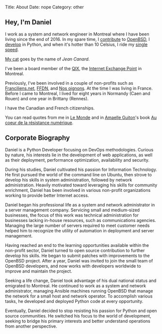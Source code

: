 Title: About
Date: nope
Category: other

## Hey, I'm Daniel

I work as a system and network engineer in Montreal where I have been living since the end
of 2016. In my spare time, I [contribute](http://oxide.org/cvs/danj.html) to
[OpenBSD](https://www.openbsd.org), I
[develop](https://github.com/danieljakots) in Python, and when it's hotter than
10 Celsius, I ride my [single
speed](https://twitter.com/Vigdis_/status/857378539057893378).

[My cat](https://pics.chown.me/Jean-Canard/) goes by the name of *Jean Canard*.

I've been a board member of the [QIX](https://qix.ca/), the
[Internet Exchange Point](https://en.wikipedia.org/wiki/Internet_exchange_point)
in Montreal.

Previously, I've been involved in a couple of non-profits such as
[Franciliens.net](https://www.franciliens.net/), [FFDN](https://www.ffdn.org/),
and [Nos oignons](https://nos-oignons.net/). At the time I was living in
France. Before I came to Montreal, I lived for eight years in Normandy
(Caen and Rouen) and one year in Brittany (Rennes).

I have the Canadian and French citizenships.

You can read quotes from me in
[Le Monde](http://www.lemonde.fr/technologies/article/2013/04/23/la-police-japonaise-recommande-le-blocage-du-reseau-tor_3164344_651865.html)
and in [Amaelle Guiton](https://twitter.com/amaelle_g)'s book
[Au coeur de la résistance numérique](http://hackers.micro-ouvert.net/).

## Corporate Biography

Daniel is a Python Developer focusing on DevOps methodologies. Curious by
nature, his interests lie in the development of web applications, as well as
their deployment, performance optimization, availability and security.

During his studies, Daniel cultivated his passion for Information Technology.
He first pursued the world of the command line on Ubuntu, then strove to
develop his skills in system administration, followed by network
administration. Heavily motivated toward leveraging his skills for community
enrichment, Daniel has been involved in various non-profit organizations
working to provide better Internet access.

Daniel began his professional life as a system and network administrator in a
server management company. Servicing small and medium-sized businesses, the
focus of this work was technical administration for businesses lacking in-house
resources, such as communications agencies. Managing the large number of
servers required to meet customer needs helped him to recognize the utility of
automation in deployment and server management.

Having reached an end to the learning opportunities available within the
non-profit sector, Daniel turned to open source contribution to further develop
his skills. He began to submit patches with improvements to the OpenBSD
project. After a year, Daniel was invited to join the small team of OpenBSD
developers, and now works with developers worldwide to improve and maintain the
project.

Seeking a life change, Daniel took advantage of his dual national status and
emigrated to Montreal. He continued to work as a system and network
administrator, managing Ansible machines running OpenBSD that manage the
network for a small host and network operator. To accomplish various tasks, he
developed and deployed Python code at every opportunity.

Eventually, Daniel decided to stop resisting his passion for Python and open
source communities. He switched his focus to the world of development, seeking
to bridge his primary interests and better understand operations from another
perspective.
